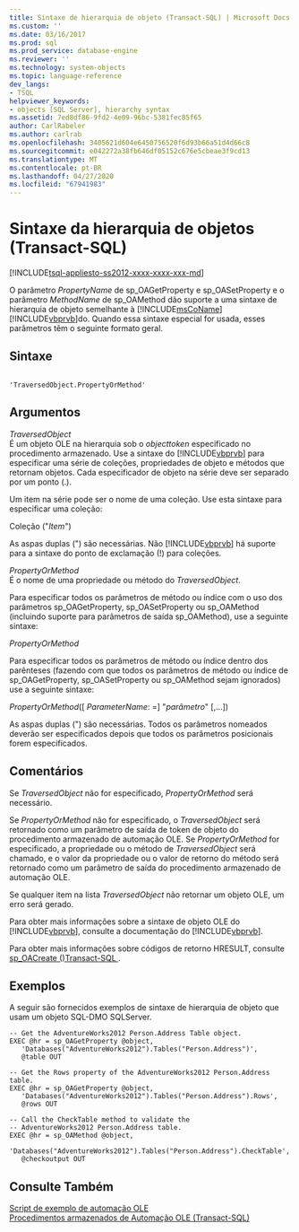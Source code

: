```yaml
---
title: Sintaxe de hierarquia de objeto (Transact-SQL) | Microsoft Docs
ms.custom: ''
ms.date: 03/16/2017
ms.prod: sql
ms.prod_service: database-engine
ms.reviewer: ''
ms.technology: system-objects
ms.topic: language-reference
dev_langs:
- TSQL
helpviewer_keywords:
- objects [SQL Server], hierarchy syntax
ms.assetid: 7ed8df86-9fd2-4e09-96bc-5381fec85f65
author: CarlRabeler
ms.author: carlrab
ms.openlocfilehash: 3405621d604e6450756520f6d93b66a51d4d66c8
ms.sourcegitcommit: e042272a38fb646df05152c676e5cbeae3f9cd13
ms.translationtype: MT
ms.contentlocale: pt-BR
ms.lasthandoff: 04/27/2020
ms.locfileid: "67941983"
---
```

# <a name="object-hierarchy-syntax-transact-sql"></a>Sintaxe da hierarquia de objetos (Transact-SQL)
[!INCLUDE[tsql-appliesto-ss2012-xxxx-xxxx-xxx-md](../../includes/tsql-appliesto-ss2012-xxxx-xxxx-xxx-md.md)]

  O parâmetro *PropertyName* de sp_OAGetProperty e sp_OASetProperty e o parâmetro *MethodName* de sp_OAMethod dão suporte a uma sintaxe de hierarquia de objeto semelhante à [!INCLUDE[msCoName](../../includes/msconame-md.md)] [!INCLUDE[vbprvb](../../includes/vbprvb-md.md)]do. Quando essa sintaxe especial for usada, esses parâmetros têm o seguinte formato geral.  
  
## <a name="syntax"></a>Sintaxe  
  
```  
  
'TraversedObject.PropertyOrMethod'  
```  
  
## <a name="arguments"></a>Argumentos  
 *TraversedObject*  
 É um objeto OLE na hierarquia sob o *objecttoken* especificado no procedimento armazenado. Use a sintaxe do [!INCLUDE[vbprvb](../../includes/vbprvb-md.md)] para especificar uma série de coleções, propriedades de objeto e métodos que retornam objetos. Cada especificador de objeto na série deve ser separado por um ponto (.).  
  
 Um item na série pode ser o nome de uma coleção. Use esta sintaxe para especificar uma coleção:  
  
 Coleção ("*Item*")  
  
 As aspas duplas (") são necessárias. Não [!INCLUDE[vbprvb](../../includes/vbprvb-md.md)] há suporte para a sintaxe do ponto de exclamação (!) para coleções.  
  
 *PropertyOrMethod*  
 É o nome de uma propriedade ou método do *TraversedObject*.  
  
 Para especificar todos os parâmetros de método ou índice com o uso dos parâmetros sp_OAGetProperty, sp_OASetProperty ou sp_OAMethod (incluindo suporte para parâmetros de saída sp_OAMethod), use a seguinte sintaxe:  
  
 *PropertyOrMethod*  
  
 Para especificar todos os parâmetros de método ou índice dentro dos parênteses (fazendo com que todos os parâmetros de método ou índice de sp_OAGetProperty, sp_OASetProperty ou sp_OAMethod sejam ignorados) use a seguinte sintaxe:  
  
 *PropertyOrMethod*([ *ParameterName*: =] "*parâmetro*" [,...])  
  
 As aspas duplas (") são necessárias. Todos os parâmetros nomeados deverão ser especificados depois que todos os parâmetros posicionais forem especificados.  
  
## <a name="remarks"></a>Comentários  
 Se *TraversedObject* não for especificado, *PropertyOrMethod* será necessário.  
  
 Se *PropertyOrMethod* não for especificado, o *TraversedObject* será retornado como um parâmetro de saída de token de objeto do procedimento armazenado de automação OLE. Se *PropertyOrMethod* for especificado, a propriedade ou o método de *TraversedObject* será chamado, e o valor da propriedade ou o valor de retorno do método será retornado como um parâmetro de saída do procedimento armazenado de automação OLE.  
  
 Se qualquer item na lista *TraversedObject* não retornar um objeto OLE, um erro será gerado.  
  
 Para obter mais informações sobre a sintaxe de objeto OLE do [!INCLUDE[vbprvb](../../includes/vbprvb-md.md)], consulte a documentação do [!INCLUDE[vbprvb](../../includes/vbprvb-md.md)].  
  
 Para obter mais informações sobre códigos de retorno HRESULT, consulte [sp_OACreate &#40;&#41;Transact-SQL ](../../relational-databases/system-stored-procedures/sp-oacreate-transact-sql.md).  
  
## <a name="examples"></a>Exemplos  
 A seguir são fornecidos exemplos de sintaxe de hierarquia de objeto que usam um objeto SQL-DMO SQLServer.  
  
```  
-- Get the AdventureWorks2012 Person.Address Table object.  
EXEC @hr = sp_OAGetProperty @object,  
   'Databases("AdventureWorks2012").Tables("Person.Address")',  
   @table OUT  
  
-- Get the Rows property of the AdventureWorks2012 Person.Address table.  
EXEC @hr = sp_OAGetProperty @object,  
   'Databases("AdventureWorks2012").Tables("Person.Address").Rows',  
   @rows OUT  
  
-- Call the CheckTable method to validate the   
-- AdventureWorks2012 Person.Address table.  
EXEC @hr = sp_OAMethod @object,  
   'Databases("AdventureWorks2012").Tables("Person.Address").CheckTable',  
   @checkoutput OUT  
```  
  
## <a name="see-also"></a>Consulte Também  
 [Script de exemplo de automação OLE](../../relational-databases/stored-procedures/ole-automation-sample-script.md)   
 [Procedimentos armazenados de Automação OLE &#40;Transact-SQL&#41;](../../relational-databases/system-stored-procedures/ole-automation-stored-procedures-transact-sql.md)  
  
  
